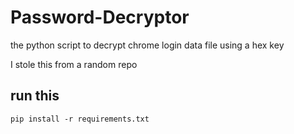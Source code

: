 # Password-Decryptor
the python script to decrypt chrome login data file using a hex key

I stole this from a random repo 
## run this
```
pip install -r requirements.txt
```
